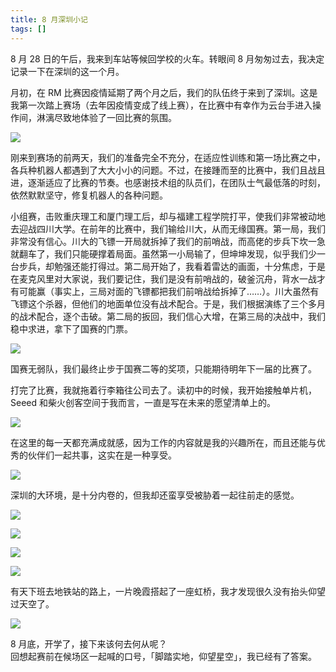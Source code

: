 ```yaml
---
title: 8 月深圳小记
tags: []
---
```


8 月 28 日的午后，我来到车站等候回学校的火车。转眼间 8 月匆匆过去，我决定记录一下在深圳的这一个月。

月初，在 RM 比赛因疫情延期了两个月之后，我们的队伍终于来到了深圳。这是我第一次踏上赛场（去年因疫情变成了线上赛），在比赛中有幸作为云台手进入操作间，淋漓尽致地体验了一回比赛的氛围。

![](https://wiki-media-1253965369.cos.ap-guangzhou.myqcloud.com/img/20210828174436.jpg)

刚来到赛场的前两天，我们的准备完全不充分，在适应性训练和第一场比赛之中，各兵种机器人都遇到了大大小小的问题。不过，在接踵而至的比赛中，我们且战且进，逐渐适应了比赛的节奏。也感谢技术组的队员们，在团队士气最低落的时刻，依然默默坚守，修复机器人的各种问题。

小组赛，击败重庆理工和厦门理工后，却与福建工程学院打平，使我们非常被动地去迎战四川大学。在前年的比赛中，我们输给川大，从而无缘国赛。第一局，我们非常没有信心。川大的飞镖一开局就拆掉了我们的前哨战，而高佬的步兵下坎一急就翻车了，我们只能硬撑着局面。虽然第一小局输了，但坤坤发现，似乎我们少一台步兵，却勉强还能打得过。第二局开始了，我看着雷达的画面，十分焦虑，于是在麦克风里对大家说，我们要记住，我们是没有前哨战的，破釜沉舟，背水一战才有可能赢（事实上，三局对面的飞镖都把我们前哨战给拆掉了……）。川大虽然有飞镖这个杀器，但他们的地面单位没有战术配合。于是，我们根据演练了三个多月的战术配合，逐个击破。第二局的扳回，我们信心大增，在第三局的决战中，我们稳中求进，拿下了国赛的门票。

![](https://wiki-media-1253965369.cos.ap-guangzhou.myqcloud.com/img/20210828174510.jpg)

国赛无弱队，我们最终止步于国赛二等的奖项，只能期待明年下一届的比赛了。

打完了比赛，我就拖着行李箱往公司去了。读初中的时候，我开始接触单片机，Seeed 和柴火创客空间于我而言，一直是写在未来的愿望清单上的。

![](https://wiki-media-1253965369.cos.ap-guangzhou.myqcloud.com/img/20210828174630.jpg)

在这里的每一天都充满成就感，因为工作的内容就是我的兴趣所在，而且还能与优秀的伙伴们一起共事，这实在是一种享受。

![](https://wiki-media-1253965369.cos.ap-guangzhou.myqcloud.com/img/20210828174646.jpg)

深圳的大环境，是十分内卷的，但我却还蛮享受被胁着一起往前走的感觉。

![](https://wiki-media-1253965369.cos.ap-guangzhou.myqcloud.com/img/20210828175555.jpg)


![](https://wiki-media-1253965369.cos.ap-guangzhou.myqcloud.com/img/20210828175611.jpg)


![](https://wiki-media-1253965369.cos.ap-guangzhou.myqcloud.com/img/20210828175619.jpg)


![](https://wiki-media-1253965369.cos.ap-guangzhou.myqcloud.com/img/20210828175638.jpg)


有天下班去地铁站的路上，一片晚霞搭起了一座虹桥，我才发现很久没有抬头仰望过天空了。

![](https://wiki-media-1253965369.cos.ap-guangzhou.myqcloud.com/img/20210828174751.jpg)

8 月底，开学了，接下来该何去何从呢？  
回想起赛前在候场区一起喊的口号，「脚踏实地，仰望星空」，我已经有了答案。
